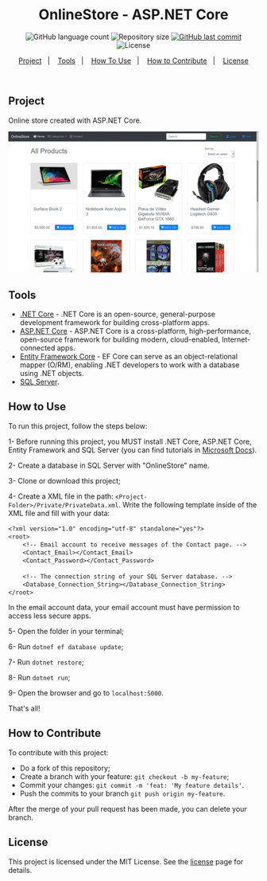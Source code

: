 <h1 align="center">
    OnlineStore - ASP.NET Core
</h1>

<p align="center">
  <img alt="GitHub language count" src="https://img.shields.io/github/languages/count/JV-Amorim/OnlineStore-ASP.NET-Core">

  <img alt="Repository size" src="https://img.shields.io/github/repo-size/JV-Amorim/OnlineStore-ASP.NET-Core">

  <a href="https://github.com/JV-Amorim/OnlineStore-ASP.NET-Core/commits/master">
    <img alt="GitHub last commit" src="https://img.shields.io/github/last-commit/JV-Amorim/OnlineStore-ASP.NET-Core">
  </a>

  <img alt="License" src="https://img.shields.io/badge/license-MIT-brightgreen">
</p>

<p align="center">
  <a href="#project">Project</a>&nbsp;&nbsp;&nbsp;|&nbsp;&nbsp;&nbsp;
  <a href="#tools">Tools</a>&nbsp;&nbsp;&nbsp;|&nbsp;&nbsp;&nbsp;
  <a href="#how-to-use">How To Use</a>&nbsp;&nbsp;&nbsp;|&nbsp;&nbsp;&nbsp;
  <a href="#how-to-contribute">How to Contribute</a>&nbsp;&nbsp;&nbsp;|&nbsp;&nbsp;&nbsp;
  <a href="#license">License</a>
</p>

<br>

## Project

Online store created with ASP.NET Core.

<p align="center">
  <kbd>
    <img alt="Online Store" src="wwwroot/img/online-store.gif">
  </kbd>
</p>

## Tools

- [.NET Core](https://docs.microsoft.com/en-us/dotnet/core/) - .NET Core is an open-source, general-purpose development framework for building cross-platform apps.
- [ASP.NET Core](https://docs.microsoft.com/en-us/aspnet/core/) - ASP.NET Core is a cross-platform, high-performance, open-source framework for building modern, cloud-enabled, Internet-connected apps.
- [Entity Framework Core](https://docs.microsoft.com/en-us/ef/core/) - EF Core can serve as an object-relational mapper (O/RM), enabling .NET developers to work with a database using .NET objects.
- [SQL Server](https://www.microsoft.com/en-us/sql-server/sql-server-2019).

## How to Use

To run this project, follow the steps below:

1- Before running this project, you MUST install .NET Core, ASP.NET Core, Entity Framework and SQL Server (you can find tutorials in [Microsoft Docs](https://docs.microsoft.com/en-us/)). 

2- Create a database in SQL Server with "OnlineStore" name.

3- Clone or download this project;

4- Create a XML file in the path: `<Project-Folder>/Private/PrivateData.xml`. Write the following template inside of the XML file and fill with your data:

```
<?xml version="1.0" encoding="utf-8" standalone="yes"?>
<root>
    <!-- Email account to receive messages of the Contact page. -->
    <Contact_Email></Contact_Email>
    <Contact_Password></Contact_Password>
    
    <!-- The connection string of your SQL Server database. -->
    <Database_Connection_String></Database_Connection_String>
</root>
```
In the email account data, your email account must have permission to access less secure apps.

5- Open the folder in your terminal;

6- Run `dotnef ef database update`;

7- Run `dotnet restore`;

8- Run `dotnet run`;

9- Open the browser and go to `localhost:5000`.

That's all!

## How to Contribute

To contribute with this project:

- Do a fork of this repository;
- Create a branch with your feature: `git checkout -b my-feature`;
- Commit your changes: `git commit -m 'feat: 'My feature details'`.
- Push the commits to your branch `git push origin my-feature`.

After the merge of your pull request has been made, you can delete your branch.

## License

This project is licensed under the MIT License. See the [license](https://opensource.org/licenses/MIT) page for details.
